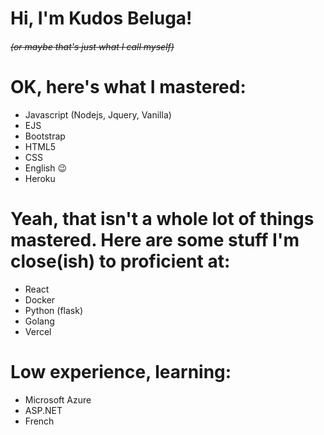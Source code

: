 # Hi, I'm Kudos Beluga!
###### ~~(or maybe that's just what I call myself)~~
# OK, here's what I mastered:
- Javascript (Nodejs, Jquery, Vanilla)
- EJS
- Bootstrap
- HTML5
- CSS
- English 😉
- Heroku
# Yeah, that isn't a whole lot of things mastered. Here are some stuff I'm close(ish) to proficient at:
- React
- Docker
- Python (flask)
- Golang
- Vercel
# Low experience, learning:
- Microsoft Azure
- ASP.NET
- French 

